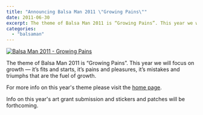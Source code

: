 ```yaml
---
title: "Announcing Balsa Man 2011 \"Growing Pains\""
date: 2011-06-30
excerpt: The theme of Balsa Man 2011 is “Growing Pains”. This year we will focus on growth — it’s fits and starts, it’s pains and pleasures, it’s mistakes and triumphs that are the fuel of growth.
categories: 
  - "balsaman"
---
```


[![Balsa Man 2011 - Growing Pains](/images/Balsa-Man-2011-final-logo.png "Balsa Man 2011 - Growing Pains")](https://balsaman.org/wp-content/uploads/2009/07/Balsa-Man-2011-final-logo.png)

The theme of Balsa Man 2011 is “Growing Pains”. This year we will focus on growth — it’s fits and starts, it’s pains and pleasures, it’s mistakes and triumphs that are the fuel of growth.

For more info on this year's theme please visit the [home page](https://balsaman.org).

Info on this year's art grant submission and stickers and patches will be forthcoming.
